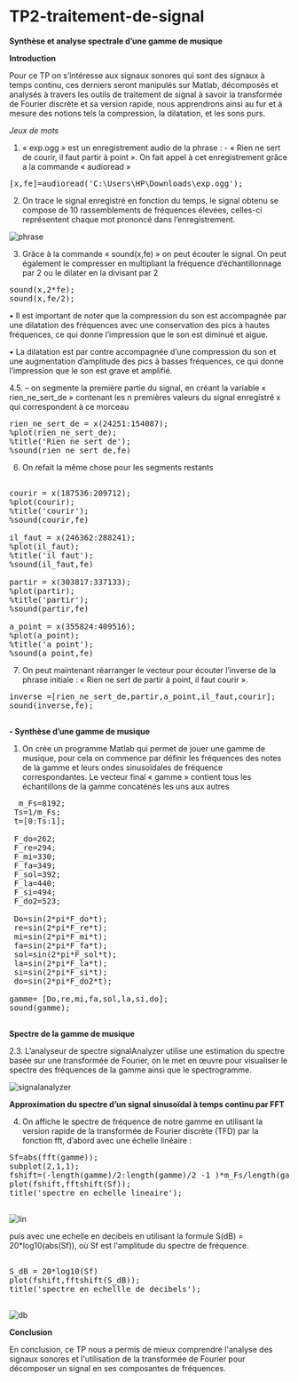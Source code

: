 # TP2-traitement-de-signal
**Synthèse et analyse spectrale d’une gamme de musique**


**Introduction**

Pour ce TP on s’intéresse aux signaux sonores qui sont des signaux à temps continu, ces derniers seront manipulés sur Matlab, décomposés et analysés à travers les outils de traitement de signal à savoir la transformée de Fourier discrète et sa version rapide, nous apprendrons ainsi au fur et à mesure des notions tels la compression, la dilatation, et les sons purs.
 
*Jeux de mots* 
1.	« exp.ogg » est un enregistrement audio de la phrase : - « Rien ne sert de courir, il faut partir à point ».
       On fait appel à cet enregistrement grâce a la commande « audioread »
<pre>
[x,fe]=audioread('C:\Users\HP\Downloads\exp.ogg');
</pre>


2.	On trace le signal enregistré en fonction du temps, le signal obtenu se compose de 10 rassemblements de fréquences élevées, celles-ci représentent chaque mot prononcé dans l’enregistrement.

![phrase](https://user-images.githubusercontent.com/86806375/209989582-2f6974c3-8887-4bd1-ab73-211e3b52b855.JPG)



3.	Grâce à la commande « sound(x,fe) » on peut écouter le signal. 
On peut également le compresser en multipliant la fréquence d’échantillonnage par 2 ou le dilater en la divisant par 2

<pre>
sound(x,2*fe); 
sound(x,fe/2);
</pre>

•	Il est important de noter que la compression du son est accompagnée par une dilatation des fréquences avec une conservation des pics à hautes fréquences, ce qui donne l’impression que le son est diminué et aigue.

•	La dilatation est par contre accompagnée d’une compression du son et une augmentation d’amplitude des pics à basses fréquences, ce qui donne l’impression que le son est grave et amplifié.


4.5.   – on segmente la première partie du signal, en créant la variable « rien_ne_sert_de » contenant les n premières valeurs du signal enregistré x qui correspondent à ce morceau
<pre>
rien_ne_sert_de = x(24251:154087);
%plot(rien_ne_sert_de);
%title('Rien ne sert de');
%sound(rien_ne_sert_de,fe)
</pre>


6.	On refait la même chose pour les segments restants

<pre>

courir = x(187536:209712);
%plot(courir);
%title('courir');
%sound(courir,fe)
 
il_faut = x(246362:288241);
%plot(il_faut);
%title('il faut');
%sound(il_faut,fe)
 
partir = x(303817:337133);
%plot(partir);
%title('partir');
%sound(partir,fe)
 
a_point = x(355824:409516);
%plot(a_point);
%title('a point');
%sound(a_point,fe)
</pre>


7.	On peut maintenant réarranger le vecteur pour écouter l’inverse de la phrase initiale :
« Rien ne sert de partir à point, il faut courir ».
<pre>
inverse =[rien_ne_sert_de,partir,a_point,il_faut,courir];
sound(inverse,fe);
 </pre>



**- Synthèse d’une gamme de musique**

1.	On crée un programme Matlab qui permet de jouer une gamme de musique, pour cela on commence par définir les fréquences des notes de la gamme et leurs ondes sinusoïdales de fréquence correspondantes. Le vecteur final « gamme » contient tous les échantillons de la gamme concaténés les uns aux autres

<pre>
  m_Fs=8192;
 Ts=1/m_Fs;
 t=[0:Ts:1];
 
 F_do=262;
 F_re=294;
 F_mi=330;
 F_fa=349;
 F_sol=392; 
 F_la=440; 
 F_si=494;
 F_do2=523;
 
 Do=sin(2*pi*F_do*t); 
 re=sin(2*pi*F_re*t);
 mi=sin(2*pi*F_mi*t);
 fa=sin(2*pi*F_fa*t);
 sol=sin(2*pi*F_sol*t);
 la=sin(2*pi*F_la*t);
 si=sin(2*pi*F_si*t);
 do=sin(2*pi*F_do2*t);

gamme= [Do,re,mi,fa,sol,la,si,do];
sound(gamme);

</pre>


**Spectre de la gamme de musique**

2.3.	  L’analyseur de spectre signalAnalyzer utilise une estimation du spectre basée sur une transformée de Fourier, on le met en œuvre pour visualiser le spectre des fréquences de la gamme ainsi que le spectrogramme.



![signalanalyzer](https://user-images.githubusercontent.com/86806375/209989631-7d4bd0ed-4aa1-4f7a-b8e7-733a3f3fdb5a.JPG)





**Approximation du spectre d’un signal sinusoïdal à temps continu par FFT**



4.	On affiche le spectre de fréquence de notre gamme en utilisant la version rapide de la transformée de Fourier discrète (TFD) par la fonction fft, d’abord avec une échelle linéaire :
<pre>
Sf=abs(fft(gamme));
subplot(2,1,1);
fshift=(-length(gamme)/2:length(gamme)/2 -1 )*m_Fs/length(gamme);
plot(fshift,fftshift(Sf));
title('spectre en echelle lineaire');
             </pre>

![lin](https://user-images.githubusercontent.com/86806375/209989655-a3390e9e-9379-402d-b1af-fc7471779c4b.JPG)


puis avec une echelle en decibels en utilisant la formule S(dB) = 20*log10(abs(Sf)), où Sf est l'amplitude du spectre de fréquence.

<pre>              
S_dB = 20*log10(Sf)
plot(fshift,fftshift(S_dB));
title('spectre en echellle de decibels');
             </pre>

 
![db](https://user-images.githubusercontent.com/86806375/209989676-7b720a36-b0fa-45aa-bdac-3ac00089a4f3.JPG)


**Conclusion**


En conclusion, ce TP nous a permis de mieux comprendre l'analyse des signaux sonores et l'utilisation de la transformée de Fourier pour décomposer un signal en ses composantes de fréquences.


